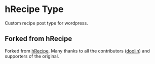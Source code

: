 # hRecipe Type

Custom recipe post type for wordpress.

## Forked from hRecipe
Forked from [hRecipe](https://github.com/doolin/hrecipe). Many thanks to all the contributors ([doolin](https://github.com/doolin)) and supporters of the original.
